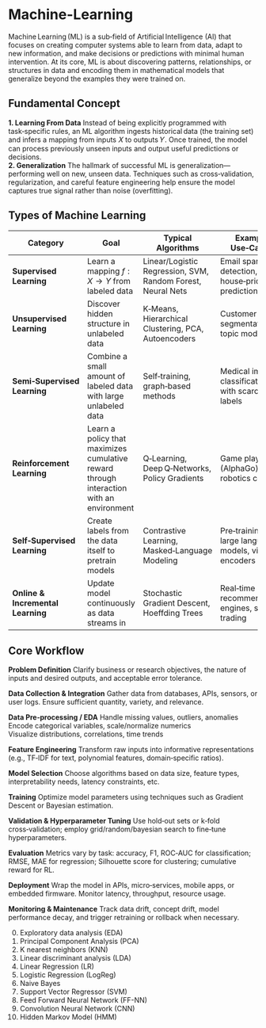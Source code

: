 # Machine-Learning
Machine Learning (ML) is a sub‑field of Artificial Intelligence (AI) that focuses on creating computer systems able to learn from data, adapt to new information, and make decisions or predictions with minimal human intervention. At its core, ML is about discovering patterns, relationships, or structures in data and encoding them in mathematical models that generalize beyond the examples they were trained on.

## Fundamental Concept
**1. Learning From Data**
  Instead of being explicitly programmed with task‑specific rules, an ML algorithm ingests historical data (the training set) and infers a mapping from inputs 𝑋 to outputs     𝑌. Once trained, the model can process previously unseen inputs and output useful predictions or decisions.<br>
**2. Generalization**
  The hallmark of successful ML is generalization—performing well on new, unseen data. Techniques such as cross‑validation, regularization, and careful feature engineering     help ensure the model captures true signal rather than noise (overfitting).

## Types of Machine Learning
| Category                          | Goal                                                                                    | Typical Algorithms                                          | Example Use‑Cases                                   |
| --------------------------------- | --------------------------------------------------------------------------------------- | ----------------------------------------------------------- | --------------------------------------------------- |
| **Supervised Learning**           | Learn a mapping $f: X \rightarrow Y$ from labeled data                                  | Linear/Logistic Regression, SVM, Random Forest, Neural Nets | Email spam detection, house‑price prediction        |
| **Unsupervised Learning**         | Discover hidden structure in unlabeled data                                             | K‑Means, Hierarchical Clustering, PCA, Autoencoders         | Customer segmentation, topic modeling               |
| **Semi‑Supervised Learning**      | Combine a small amount of labeled data with large unlabeled data                        | Self‑training, graph‑based methods                          | Medical image classification with scarce labels     |
| **Reinforcement Learning**        | Learn a policy that maximizes cumulative reward through interaction with an environment | Q‑Learning, Deep Q‑Networks, Policy Gradients               | Game playing (AlphaGo), robotics control            |
| **Self‑Supervised Learning**      | Create labels from the data itself to pretrain models                                   | Contrastive Learning, Masked‑Language Modeling              | Pre‑training large language models, vision encoders |
| **Online & Incremental Learning** | Update model continuously as data streams in                                            | Stochastic Gradient Descent, Hoeffding Trees                | Real‑time recommendation engines, stock trading     |


## Core Workflow
**Problem Definition**
  Clarify business or research objectives, the nature of inputs and desired outputs, and acceptable error tolerance.

**Data Collection & Integration**
  Gather data from databases, APIs, sensors, or user logs. Ensure sufficient quantity, variety, and relevance.

**Data Pre‑processing / EDA**
  Handle missing values, outliers, anomalies  
  Encode categorical variables, scale/normalize numerics  
  Visualize distributions, correlations, time trends

**Feature Engineering**
  Transform raw inputs into informative representations (e.g., TF‑IDF for text, polynomial features, domain‑specific ratios).

**Model Selection**
  Choose algorithms based on data size, feature types, interpretability needs, latency constraints, etc.

**Training**
  Optimize model parameters using techniques such as Gradient Descent or Bayesian estimation.

**Validation & Hyperparameter Tuning**
  Use hold‑out sets or k‑fold cross‑validation; employ grid/random/bayesian search to fine‑tune hyperparameters.

**Evaluation**
  Metrics vary by task: accuracy, F1, ROC‑AUC for classification; RMSE, MAE for regression; Silhouette score for clustering; cumulative reward for RL.

**Deployment**
  Wrap the model in APIs, micro‑services, mobile apps, or embedded firmware. Monitor latency, throughput, resource usage.

**Monitoring & Maintenance**
  Track data drift, concept drift, model performance decay, and trigger retraining or rollback when necessary.

0. Exploratory data analysis (EDA)
1. Principal Component Analysis (PCA)
2. K nearest neighbors (KNN)
3. Linear discriminant analysis (LDA)
4. Linear Regression (LR)
5. Logistic Regression (LogReg)
6. Naive Bayes
7. Support Vector Regressor (SVM)
8. Feed Forward Neural Network (FF-NN)
9. Convolution Neural Network (CNN)
10. Hidden Markov Model (HMM)
